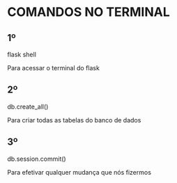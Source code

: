 # COMANDOS NO TERMINAL

## 1º

flask shell

Para acessar o terminal do flask

## 2º

db.create_all()

Para criar todas as tabelas do banco de dados

## 3º

db.session.commit()

Para efetivar qualquer mudança que nós fizermos